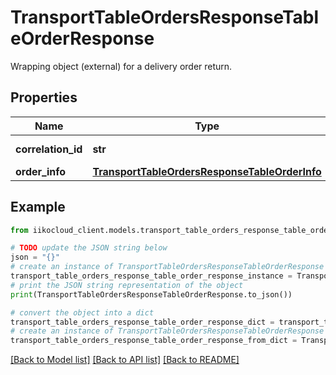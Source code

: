 # TransportTableOrdersResponseTableOrderResponse

Wrapping object (external) for a delivery order return.

## Properties

Name | Type | Description | Notes
------------ | ------------- | ------------- | -------------
**correlation_id** | **str** | Operation ID. | 
**order_info** | [**TransportTableOrdersResponseTableOrderInfo**](TransportTableOrdersResponseTableOrderInfo.md) | Order. | 

## Example

```python
from iikocloud_client.models.transport_table_orders_response_table_order_response import TransportTableOrdersResponseTableOrderResponse

# TODO update the JSON string below
json = "{}"
# create an instance of TransportTableOrdersResponseTableOrderResponse from a JSON string
transport_table_orders_response_table_order_response_instance = TransportTableOrdersResponseTableOrderResponse.from_json(json)
# print the JSON string representation of the object
print(TransportTableOrdersResponseTableOrderResponse.to_json())

# convert the object into a dict
transport_table_orders_response_table_order_response_dict = transport_table_orders_response_table_order_response_instance.to_dict()
# create an instance of TransportTableOrdersResponseTableOrderResponse from a dict
transport_table_orders_response_table_order_response_from_dict = TransportTableOrdersResponseTableOrderResponse.from_dict(transport_table_orders_response_table_order_response_dict)
```
[[Back to Model list]](../README.md#documentation-for-models) [[Back to API list]](../README.md#documentation-for-api-endpoints) [[Back to README]](../README.md)


